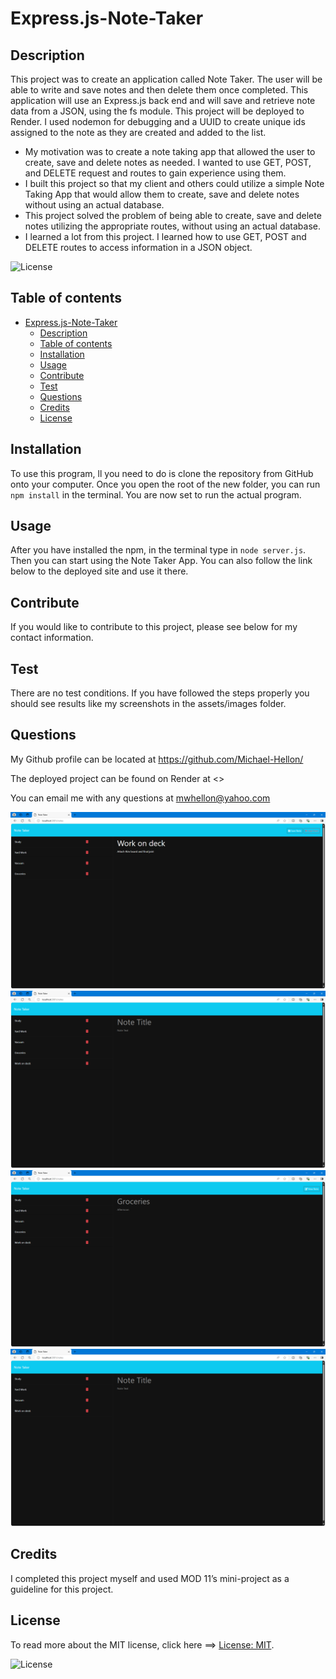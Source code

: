 
# Express.js-Note-Taker

## Description

This project was to create an application called Note Taker. The user will be able to write and save notes and then delete them once completed. This application will use an Express.js back end and will save and retrieve note data from a JSON, using the fs module. This project will be deployed to Render. I used nodemon for debugging and a UUID to create unique ids assigned to the note as they are created and added to the list. 

- My motivation was to create a note taking app that allowed the user to create, save and delete notes as needed. I wanted to use GET, POST, and DELETE request and routes to gain experience using them.
- I built this project so that my client and others could utilize a simple Note Taking App that would allow them to create, save and delete notes without using an actual database.
- This project solved the problem of being able to create, save and delete notes utilizing the appropriate routes, without using an actual database.
- I learned a lot from this project. I learned how to use GET, POST and DELETE routes to access information in a JSON object.

![License](https://img.shields.io/badge/License-MIT-green.svg)

## Table of contents

- [Express.js-Note-Taker](#expressjs-note-taker)
  - [Description](#description)
  - [Table of contents](#table-of-contents)
  - [Installation](#installation)
  - [Usage](#usage)
  - [Contribute](#contribute)
  - [Test](#test)
  - [Questions](#questions)
  - [Credits](#credits)
  - [License](#license)

## Installation

To use this program, ll you need to do is clone the repository from GitHub onto your computer. Once you open the root of the new folder, you can run `npm install` in the terminal. You are now set to run the actual program.

## Usage

After you have installed the npm, in the terminal type in `node server.js`. Then you can start using the Note Taker App. You can also follow the link below to the deployed site and use it there.

## Contribute

If you would like to contribute to this project, please see below for my contact information.

## Test

There are no test conditions. If you have followed the steps properly you should see results like my screenshots in the assets/images folder.

## Questions

My Github profile can be located at <https://github.com/Michael-Hellon/>

The deployed project can be found on Render at <>

You can email me with any questions at <mwhellon@yahoo.com>

![screenshot](/public/assets/images/creating%20a%20note.png)
![screenshot](/public/assets/images/new%20note%20posted.png)
![screenshot](/public/assets/images/selecting%20note%20to%20delete.png)
![screenshot](/public/assets/images/note_deleted.png)


## Credits

I completed this project myself and used MOD 11’s mini-project as a guideline for this project.

## License

To read more about the MIT license, click here ==> [License: MIT](https://opensource.org/licenses/MIT).

![License](https://img.shields.io/badge/License-MIT-green.svg)
